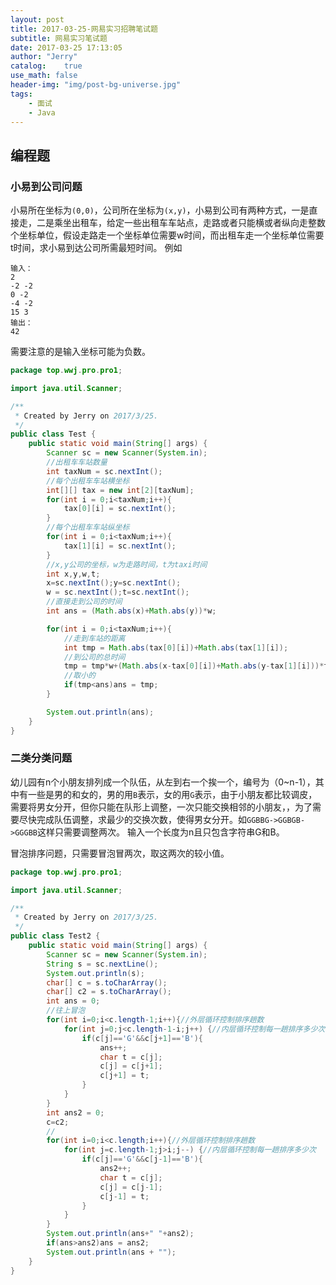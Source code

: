 ```yaml
---
layout: post
title: 2017-03-25-网易实习招聘笔试题
subtitle: 网易实习笔试题
date: 2017-03-25 17:13:05
author: "Jerry"
catalog:    true
use_math: false
header-img: "img/post-bg-universe.jpg"
tags:
    - 面试
    - Java
---
```


## 编程题

### 小易到公司问题
小易所在坐标为`(0,0)`，公司所在坐标为`(x,y)`，小易到公司有两种方式，一是直接走，二是乘坐出租车，给定一些出租车车站点，走路或者只能横或者纵向走整数个坐标单位，假设走路走一个坐标单位需要w时间，而出租车走一个坐标单位需要t时间，求小易到达公司所需最短时间。
例如

```
输入：
2
-2 -2
0 -2
-4 -2
15 3
输出：
42
```

需要注意的是输入坐标可能为负数。

```java
package top.wwj.pro.pro1;

import java.util.Scanner;

/**
 * Created by Jerry on 2017/3/25.
 */
public class Test {
    public static void main(String[] args) {
        Scanner sc = new Scanner(System.in);
        //出租车车站数量
        int taxNum = sc.nextInt();
        //每个出租车车站横坐标
        int[][] tax = new int[2][taxNum];
        for(int i = 0;i<taxNum;i++){
            tax[0][i] = sc.nextInt();
        }
        //每个出租车车站纵坐标
        for(int i = 0;i<taxNum;i++){
            tax[1][i] = sc.nextInt();
        }
        //x,y公司的坐标，w为走路时间，t为taxi时间
        int x,y,w,t;
        x=sc.nextInt();y=sc.nextInt();
        w = sc.nextInt();t=sc.nextInt();
        //直接走到公司的时间
        int ans = (Math.abs(x)+Math.abs(y))*w;

        for(int i = 0;i<taxNum;i++){
            //走到车站的距离
            int tmp = Math.abs(tax[0][i])+Math.abs(tax[1][i]);
            //到公司的总时间
            tmp = tmp*w+(Math.abs(x-tax[0][i])+Math.abs(y-tax[1][i]))*t;
            //取小的
            if(tmp<ans)ans = tmp;
        }

        System.out.println(ans);
    }
}

```

### 二类分类问题
幼儿园有n个小朋友排列成一个队伍，从左到右一个挨一个，编号为（0~n-1），其中有一些是男的和女的，男的用`B`表示，女的用`G`表示，由于小朋友都比较调皮，需要将男女分开，但你只能在队形上调整，一次只能交换相邻的小朋友，，为了需要尽快完成队伍调整，求最少的交换次数，使得男女分开。如`GGBBG->GGBGB->GGGBB`这样只需要调整两次。
输入一个长度为n且只包含字符串G和B。

冒泡排序问题，只需要冒泡冒两次，取这两次的较小值。

```java
package top.wwj.pro.pro1;

import java.util.Scanner;

/**
 * Created by Jerry on 2017/3/25.
 */
public class Test2 {
    public static void main(String[] args) {
        Scanner sc = new Scanner(System.in);
        String s = sc.nextLine();
        System.out.println(s);
        char[] c = s.toCharArray();
        char[] c2 = s.toCharArray();
        int ans = 0;
        //往上冒泡
        for(int i=0;i<c.length-1;i++){//外层循环控制排序趟数
            for(int j=0;j<c.length-1-i;j++) {//内层循环控制每一趟排序多少次
                if(c[j]=='G'&&c[j+1]=='B'){
                    ans++;
                    char t = c[j];
                    c[j] = c[j+1];
                    c[j+1] = t;
                }
            }
        }
        int ans2 = 0;
        c=c2;
        //
        for(int i=0;i<c.length;i++){//外层循环控制排序趟数
            for(int j=c.length-1;j>i;j--) {//内层循环控制每一趟排序多少次
                if(c[j]=='G'&&c[j-1]=='B'){
                    ans2++;
                    char t = c[j];
                    c[j] = c[j-1];
                    c[j-1] = t;
                }
            }
        }
        System.out.println(ans+" "+ans2);
        if(ans>ans2)ans = ans2;
        System.out.println(ans + "");
    }
}

```
